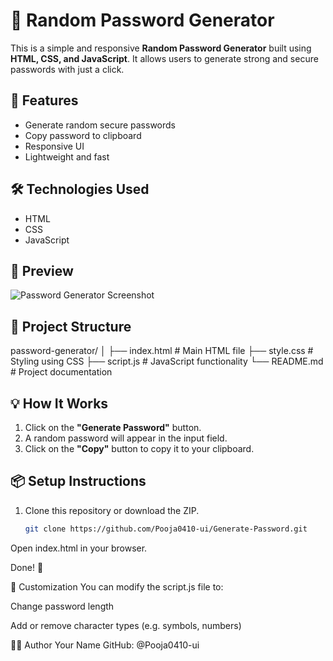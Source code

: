 # 🔐 Random Password Generator

This is a simple and responsive **Random Password Generator** built using **HTML, CSS, and JavaScript**. It allows users to generate strong and secure passwords with just a click.

## 🚀 Features

- Generate random secure passwords
- Copy password to clipboard
- Responsive UI
- Lightweight and fast

## 🛠️ Technologies Used

- HTML
- CSS
- JavaScript

## 📸 Preview

![Password Generator Screenshot](screenshot.png) <!-- Optional: Add a screenshot if available -->

## 📂 Project Structure

password-generator/
│
├── index.html # Main HTML file
├── style.css # Styling using CSS
├── script.js # JavaScript functionality
└── README.md # Project documentation

## 💡 How It Works

1. Click on the **"Generate Password"** button.
2. A random password will appear in the input field.
3. Click on the **"Copy"** button to copy it to your clipboard.

## 📦 Setup Instructions

1. Clone this repository or download the ZIP.
   ```bash
   git clone https://github.com/Pooja0410-ui/Generate-Password.git
Open index.html in your browser.

Done! 🎉

🔧 Customization
You can modify the script.js file to:

Change password length

Add or remove character types (e.g. symbols, numbers)

🧑‍🎓 Author
Your Name
GitHub: @Pooja0410-ui


